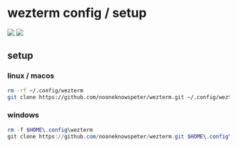 # wezterm config / setup

![](https://i.imgur.com/yRB50aG.png)
![](https://camo.githubusercontent.com/e86d0952550d5abdc58574d31ed9969590762c334e5e3016849b30d7dafa8242/68747470733a2f2f696d6775722e636f6d2f6d4f4c464b55692e706e67)

## setup

### linux / macos

```sh
rm -rf ~/.config/wezterm
git clone https://github.com/nooneknowspeter/wezterm.git ~/.config/wezterm
```

### windows

```powershell
rm -f $HOME\.config\wezterm
git clone https://github.com/nooneknowspeter/wezterm.git $HOME\.config\wezterm
```
